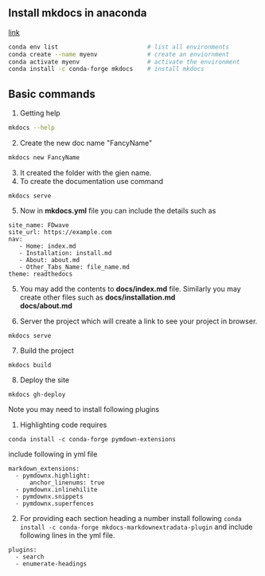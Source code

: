 ## Install mkdocs in anaconda
[link](https://anaconda.org/conda-forge/mkdocs)

```sh
conda env list                         # list all environments
conda create --name myenv              # create an enviornment
conda activate myenv                   # activate the environment
conda install -c conda-forge mkdocs    # install mkdocs   
```


## Basic commands
1. Getting help
```sh
mkdocs --help
```
2. Create the new doc name "FancyName"
```sh
mkdocs new FancyName
```
3. It created the folder with the gien name. 
4. To create the documentation use command
```
mkdocs serve
```
5. Now in **mkdocs.yml** file you can include the details such as
```
site_name: FDwave
site_url: https://example.com
nav: 
   - Home: index.md
   - Installation: install.md
   - About: about.md
   - Other_Tabs_Name: file_name.md
theme: readthedocs
```
5. You may add the contents to  **docs/index.md** file. Similarly you may create other files such as
**docs/installation.md**  
**docs/about.md**

6. Server the project which will create a link to see your project in browser.
```
mkdocs serve
```
7. Build the project
```
mkdocs build
```
8. Deploy the site
```
mkdocs gh-deploy
```


Note you may need to install following plugins 

1. Highlighting code requires 
``` 
conda install -c conda-forge pymdown-extensions
```
include following in yml file 
```
markdown_extensions:
  - pymdownx.highlight:
      anchor_linenums: true
  - pymdownx.inlinehilite
  - pymdownx.snippets
  - pymdownx.superfences
```


2. For providing each section heading a number install following 
```conda install -c conda-forge mkdocs-markdownextradata-plugin``` 
and include following lines in the yml file.
```
plugins:
  - search
  - enumerate-headings 
```

